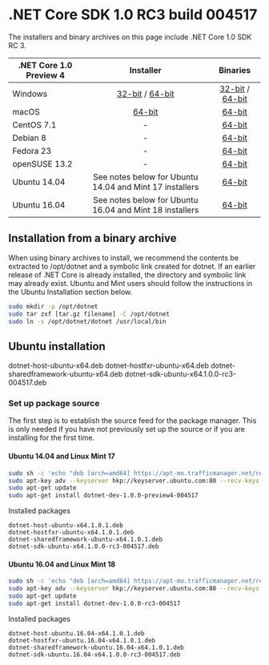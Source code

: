 # .NET Core SDK 1.0 RC3 build 004517

The installers and binary archives on this page include .NET Core 1.0 SDK RC 3.

| .NET Core 1.0 Preview 4 | Installer                                        | Binaries                                        |
| ----------------------- | :----------------------------------------------: | :----------------------------------------------:|
| Windows                 | [32-bit](https://go.microsoft.com/fwlink/?linkid=836277) / [64-bit](https://go.microsoft.com/fwlink/?linkid=836276)  | [32-bit](https://go.microsoft.com/fwlink/?linkid=836291) / [64-bit](https://go.microsoft.com/fwlink/?linkid=836290) |
| macOS                   | [64-bit](https://go.microsoft.com/fwlink/?linkid=836275)  | [64-bit](https://go.microsoft.com/fwlink/?linkid=837973)                          |
| CentOS 7.1              | -                                                         | [64-bit](https://go.microsoft.com/fwlink/?linkid=836282)                          |
| Debian 8                | -                                                         | [64-bit](https://go.microsoft.com/fwlink/?linkid=836283)                          |
| Fedora 23               | -                                                         | [64-bit](https://go.microsoft.com/fwlink/?linkid=836284)                          |
| openSUSE 13.2           | -                                                         | [64-bit](https://go.microsoft.com/fwlink/?linkid=836285)                          |
| Ubuntu 14.04            | See notes below for Ubuntu 14.04 and Mint 17 installers   | [64-bit](https://go.microsoft.com/fwlink/?linkid=836289)                          |
| Ubuntu 16.04            | See notes below for Ubuntu 16.04 and Mint 18 installers   | [64-bit](https://go.microsoft.com/fwlink/?linkid=836288)                          |

## Installation from a binary archive

When using binary archives to install, we recommend the contents be extracted to /opt/dotnet and a symbolic link created for dotnet. If an earlier release of .NET Core is already installed, the directory and symbolic link may already exist. Ubuntu and Mint users should follow the instructions in the Ubuntu Installation section below.

```bash
sudo mkdir -p /opt/dotnet
sudo tar zxf [tar.gz filename] -C /opt/dotnet
sudo ln -s /opt/dotnet/dotnet /usr/local/bin
```

## Ubuntu installation

dotnet-host-ubuntu-x64.deb
dotnet-hostfxr-ubuntu-x64.deb
dotnet-sharedframework-ubuntu-x64.deb
dotnet-sdk-ubuntu-x64.1.0.0-rc3-004517.deb

### Set up package source

The first step is to establish the source feed for the package manager. This is only needed if you have not previously set up the source or if you are installing for the first time.

#### Ubuntu 14.04 and Linux Mint 17

```bash
sudo sh -c 'echo "deb [arch=amd64] https://apt-mo.trafficmanager.net/repos/dotnet-release/ trusty main" > /etc/apt/sources.list.d/dotnetdev.list'
sudo apt-key adv --keyserver hkp://keyserver.ubuntu.com:80 --recv-keys 417A0893
sudo apt-get update
sudo apt-get install dotnet-dev-1.0.0-preview4-004517

```

Installed packages

```
dotnet-host-ubuntu-x64.1.0.1.deb
dotnet-hostfxr-ubuntu-x64.1.0.1.deb
dotnet-sharedframework-ubuntu-x64.1.0.1.deb
dotnet-sdk-ubuntu-x64.1.0.0-rc3-004517.deb
```

#### Ubuntu 16.04 and Linux Mint 18

```bash
sudo sh -c 'echo "deb [arch=amd64] https://apt-mo.trafficmanager.net/repos/dotnet-release/ xenial main" > /etc/apt/sources.list.d/dotnetdev.list'
sudo apt-key adv --keyserver hkp://keyserver.ubuntu.com:80 --recv-keys 417A0893
sudo apt-get update
sudo apt-get install dotnet-dev-1.0.0-rc3-004517
```

Installed packages

```
dotnet-host-ubuntu.16.04-x64.1.0.1.deb
dotnet-hostfxr-ubuntu.16.04-x64.1.0.1.deb
dotnet-sharedframework-ubuntu.16.04-x64.1.0.1.deb
dotnet-sdk-ubuntu.16.04-x64.1.0.0-rc3-004517.deb
```
